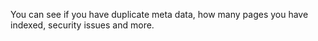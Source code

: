 You can see if you have duplicate meta data, how many pages you have indexed, security issues and more.
